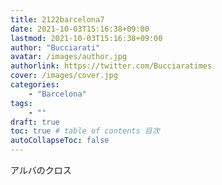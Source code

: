 ```yaml
---
title: 2122barcelona7
date: 2021-10-03T15:16:38+09:00
lastmod: 2021-10-03T15:16:38+09:00
author: "Bucciarati"
avatar: /images/author.jpg
authorlink: https://twitter.com/Bucciaratimes
cover: /images/cover.jpg
categories:
    - "Barcelona"
tags: 
    - ""
draft: true
toc: true # table of contents 目次
autoCollapseToc: false
---
```



アルバのクロス